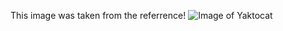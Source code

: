 This image was taken from the referrence!
![Image of Yaktocat](https://octodex.github.com/images/yaktocat.png)
